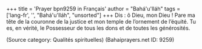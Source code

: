 +++
title = 'Prayer bpn9259 in Français'
author = "Bahá'u'lláh"
tags = ['lang-fr', '', "Bahá'u'lláh", "unsorted"]
+++
Dis : ô Dieu, mon Dieu ! Pare ma tête de la couronne de la justice et mon temple de l’ornement de l’équité.
Tu es, en vérité, le Possesseur de tous les dons et de toutes les générosités.

(Source category: Qualités spirituelles)
(Bahaiprayers.net ID: 9259)
